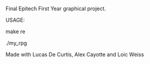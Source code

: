Final Epitech First Year graphical project.

USAGE:

make re

./my_rpg

Made with Lucas De Curtis, Alex Cayotte and Loic Weiss
